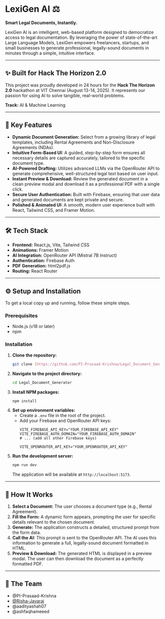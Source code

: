 # LexiGen AI ⚖️

**Smart Legal Documents, Instantly.**

LexiGen AI is an intelligent, web-based platform designed to democratize access to legal documentation. By leveraging the power of state-of-the-art Large Language Models, LexiGen empowers freelancers, startups, and small businesses to generate professional, legally-sound documents in minutes through a simple, intuitive interface.

---

## ✨ Built for Hack The Horizon 2.0

This project was proudly developed in 24 hours for the **Hack The Horizon 2.0** hackathon at VIT Chennai (August 13-14, 2025). It represents our passion for using AI to solve tangible, real-world problems.

**Track:** AI & Machine Learning

---

## 🚀 Key Features

* **Dynamic Document Generation:** Select from a growing library of legal templates, including Rental Agreements and Non-Disclosure Agreements (NDAs).
* **Intuitive Form-Based UI:** A guided, step-by-step form ensures all necessary details are captured accurately, tailored to the specific document type.
* **AI-Powered Drafting:** Utilizes advanced LLMs via the OpenRouter API to generate comprehensive, well-structured legal text based on user input.
* **Instant Preview & Download:** Review the generated document in a clean preview modal and download it as a professional PDF with a single click.
* **Secure User Authentication:** Built with Firebase, ensuring that user data and generated documents are kept private and secure.
* **Polished & Animated UI:** A smooth, modern user experience built with React, Tailwind CSS, and Framer Motion.

---

## 🛠️ Tech Stack

* **Frontend:** React.js, Vite, Tailwind CSS
* **Animations:** Framer Motion
* **AI Integration:** OpenRouter API (Mistral 7B Instruct)
* **Authentication:** Firebase Auth
* **PDF Generation:** html2pdf.js
* **Routing:** React Router

---

## ⚙️ Setup and Installation

To get a local copy up and running, follow these simple steps.

### Prerequisites

* Node.js (v18 or later)
* npm

### Installation

1.  **Clone the repository:**
    ```bash
    git clone [https://github.com/PI-Prasaad-Krishna/Legal_Document_Generator.git](https://github.com/PI-Prasaad-Krishna/Legal_Document_Generator.git)
    ```
2.  **Navigate to the project directory:**
    ```bash
    cd Legal_Document_Generator
    ```
3.  **Install NPM packages:**
    ```bash
    npm install
    ```
4.  **Set up environment variables:**
    * Create a `.env` file in the root of the project.
    * Add your Firebase and OpenRouter API keys:
      ```
      VITE_FIREBASE_API_KEY="YOUR_FIREBASE_API_KEY"
      VITE_FIREBASE_AUTH_DOMAIN="YOUR_FIREBASE_AUTH_DOMAIN"
      # ... (add all other Firebase keys)

      VITE_OPENROUTER_API_KEY="YOUR_OPENROUTER_API_KEY"
      ```
5.  **Run the development server:**
    ```bash
    npm run dev
    ```
    The application will be available at `http://localhost:5173`.

---

## 📖 How It Works

1.  **Select a Document:** The user chooses a document type (e.g., Rental Agreement).
2.  **Fill the Form:** A dynamic form appears, prompting the user for specific details relevant to the chosen document.
3.  **Generate:** The application constructs a detailed, structured prompt from the form data.
4.  **Call the AI:** This prompt is sent to the OpenRouter API. The AI uses this information to generate a full, legally-sound document formatted in HTML.
5.  **Preview & Download:** The generated HTML is displayed in a preview modal. The user can then download the document as a perfectly formatted PDF.

---

## 👥 The Team

* @PI-Prasaad-Krishna
* [@Risha-Jayaraj](https://github.com/Risha-Jayaraj)
* @aadityashah07
* @ashfaqhameeed
